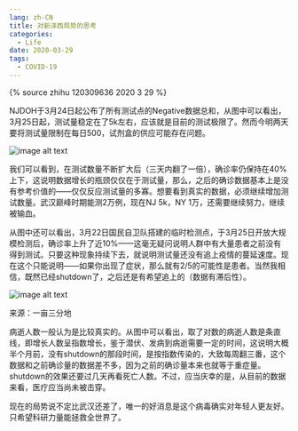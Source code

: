 ```yaml
---
lang: zh-CN
title: 对新泽西局势的思考
categories:
  - Life
date: 2020-03-29
tags:
  - COVID-19
---
```

{% source zhihu 120309636 2020 3 29 %}

NJDOH于3月24日起公布了所有测试点的Negative数据总和，从图中可以看出，3月25日起，测试量稳定在了5k左右，应该就是目前的测试极限了。然而今明两天要将测试量限制在每日500，试剂盒的供应可能存在问题。
<!--more-->

![image alt text](https://drive.google.com/uc?id=1ptAY5tOFNbX3BtjNd5wgUwxsnY89Vlse)

我们可以看到，在测试数量不断扩大后（三天内翻了一倍），确诊率仍保持在40%上下，这说明数据增长的瓶颈仅仅在于测试量，那么，之后的确诊数据基本上是没有参考价值的——仅仅反应测试量的多寡。想要看到真实的数据，必须继续增加测试数量。武汉巅峰时期能测2万例，现在NJ 5k，NY 1万，还需要继续努力，继续被输血。

从图中还可以看出，3月22日国民自卫队搭建的临时检测点，于3月25日开放大规模检测后，确诊率上升了近10%——这毫无疑问说明人群中有大量患者之前没有得到测试。只要这种现象持续下去，就说明测试量还没有追上疫情的蔓延速度。现在这个只能说明——如果你出现了症状，那么就有2/5的可能性是患者。当然我相信，既然已经shutdown了，之后还是有希望追上的（数据有滞后性）。

![image alt text](https://drive.google.com/uc?id=1qt2EKhOGwpUJdA0FDR_3K2IDb11tmDDG)

来源：一亩三分地

病逝人数一般认为是比较真实的。从图中可以看出，取了对数的病逝人数是条直线，即增长人数呈指数增长，鉴于潜伏、发病到病逝需要一定的时间，这说明大概半个月前，没有shutdown的那段时间，是按指数传染的，大致每周翻三番，这个数据和之前确诊量的数据差不多，因为之前的确诊量本来也就等于重症量。shutdown的效果还要过几天再看死亡人数。不过，应当庆幸的是，从目前的数据来看，医疗应当尚未被击穿。

现在的局势说不定比武汉还差了，唯一的好消息是这个病毒确实对年轻人更友好。只希望科研力量能拯救全世界了。
